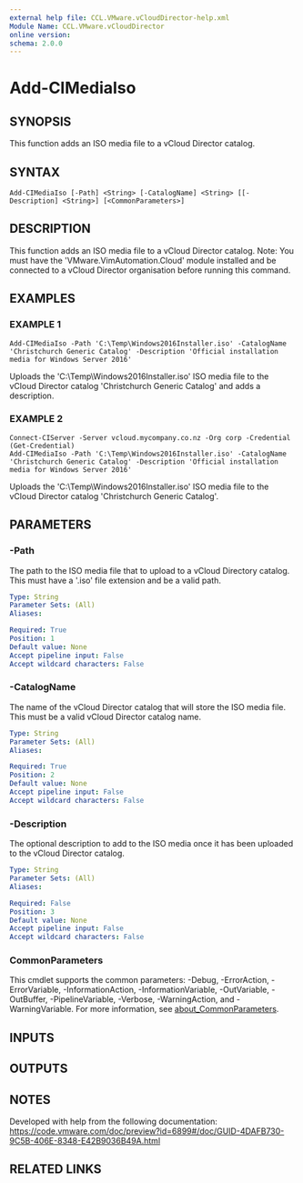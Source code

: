 ```yaml
---
external help file: CCL.VMware.vCloudDirector-help.xml
Module Name: CCL.VMware.vCloudDirector
online version:
schema: 2.0.0
---
```


# Add-CIMediaIso

## SYNOPSIS
This function adds an ISO media file to a vCloud Director catalog.

## SYNTAX

```
Add-CIMediaIso [-Path] <String> [-CatalogName] <String> [[-Description] <String>] [<CommonParameters>]
```

## DESCRIPTION
This function adds an ISO media file to a vCloud Director catalog.
Note: You must have the 'VMware.VimAutomation.Cloud' module installed and be connected to a vCloud Director organisation before running this command.

## EXAMPLES

### EXAMPLE 1
```
Add-CIMediaIso -Path 'C:\Temp\Windows2016Installer.iso' -CatalogName 'Christchurch Generic Catalog' -Description 'Official installation media for Windows Server 2016'
```

Uploads the 'C:\Temp\Windows2016Installer.iso' ISO media file to the vCloud Director catalog 'Christchurch Generic Catalog' and adds a description.

### EXAMPLE 2
```
Connect-CIServer -Server vcloud.mycompany.co.nz -Org corp -Credential (Get-Credential)
Add-CIMediaIso -Path 'C:\Temp\Windows2016Installer.iso' -CatalogName 'Christchurch Generic Catalog' -Description 'Official installation media for Windows Server 2016'
```

Uploads the 'C:\Temp\Windows2016Installer.iso' ISO media file to the vCloud Director catalog 'Christchurch Generic Catalog'.

## PARAMETERS

### -Path
The path to the ISO media file that to upload to a vCloud Directory catalog.
This must have a '.iso' file extension and be a valid path.

```yaml
Type: String
Parameter Sets: (All)
Aliases:

Required: True
Position: 1
Default value: None
Accept pipeline input: False
Accept wildcard characters: False
```

### -CatalogName
The name of the vCloud Director catalog that will store the ISO media file.
This must be a valid vCloud Director catalog name.

```yaml
Type: String
Parameter Sets: (All)
Aliases:

Required: True
Position: 2
Default value: None
Accept pipeline input: False
Accept wildcard characters: False
```

### -Description
The optional description to add to the ISO media once it has been uploaded to the vCloud Director catalog.

```yaml
Type: String
Parameter Sets: (All)
Aliases:

Required: False
Position: 3
Default value: None
Accept pipeline input: False
Accept wildcard characters: False
```

### CommonParameters
This cmdlet supports the common parameters: -Debug, -ErrorAction, -ErrorVariable, -InformationAction, -InformationVariable, -OutVariable, -OutBuffer, -PipelineVariable, -Verbose, -WarningAction, and -WarningVariable. For more information, see [about_CommonParameters](http://go.microsoft.com/fwlink/?LinkID=113216).

## INPUTS

## OUTPUTS

## NOTES
Developed with help from the following documentation:
https://code.vmware.com/doc/preview?id=6899#/doc/GUID-4DAFB730-9C5B-406E-8348-E42B9036B49A.html

## RELATED LINKS
